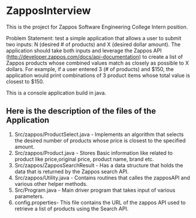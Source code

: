 ZapposInterview
===============
This is the project for Zappos Software Engineering College Intern position.

Problem Statement: test a simple application that allows a user to submit two inputs: N (desired # of products) and X (desired dollar amount). The application should take both inputs and leverage the Zappos API (http://developer.zappos.com/docs/api-documentation) to create a list of Zappos products whose combined values match as closely as possible to X dollars. For example, if a user entered 3 (# of products) and $150, the application would print combinations of 3 product items whose total value is closest to $150.

This is a console application build in java.

Here is the description of the files of the Application
--
1. Src/zappos/ProductSelect.java - Implements an algorithm that selects the desired number of products whose price is closest to the specified amount.
2. Src/zappos/Product.java - Stores Basic information like related to product like price,original price, product name, brand  etc.
3. Src/zappos/ZapposSearchResult - Has a data structure that holds the data that is returned by the Zappos search API.
4. Src/zappos/Utility.java - Contains routines that calles the zapposAPI and various other helper methods.
5. Src/Program.java - Main driver program that takes input of various parameters.
6. config.properties- This file contains the URL of the zappos API used to retrieve a list of products using the Search API.

  

